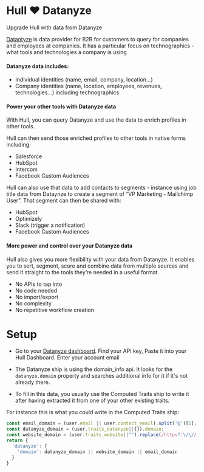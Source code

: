 # Hull ♥ Datanyze

Upgrade Hull with data from Datanyze

[Datantyze](https://www.datanyze.com/) is data provider for B2B for customers to query for companies and employees at companies. It has a particular focus on technographics - what tools and technologies a company is using

#### Datanyze data includes:

- Individual identities (name, email, company, location…)
- Company identities (name, location, employees, revenues, technologies…) including technographics

#### Power your other tools with Datanyze data

With Hull, you can query Datanyze and use the data to enrich profiles in other tools.

Hull can then send those enriched profiles to other tools in native forms including:

- Salesforce
- HubSpot
- Intercom
- Facebook Custom Audiences

Hull can also use that data to add contacts to segments - instance using job title data from Dataynze to create a segment of “VP Marketing - Mailchimp User”. That segment can then be shared with:

- HubSpot
- Optimizely
- Slack (trigger a notification)
- Facebook Custom Audiences

#### More power and control over your Datanyze data

Hull also gives you more flexibility with your data from Datanyze. It enables you to sort, segment, score and combine data from multiple sources and send it straight to the tools they’re needed in a useful format.

- No APIs to tap into
- No code needed
- No import/export
- No complexity
- No repetitive workflow creation

# Setup

- Go to your [Datanyze dashboard](https://www.datanyze.com/domains/). Find your API key, Paste it into your Hull Dashboard. Enter your account email

- The Datanyze ship is using the domain_info api. It looks for the `datanyze.domain` property and searches additional info for it if it's not already there.

- To fill in this data, you usually use the Computed Traits ship to write it after having extracted it from one of your other existing traits.

For instance this is what you could write in the Computed Traits ship: 

```js
const email_domain = (user.email || user.contact_email).split('@')[1];
const datanyze_domain = (user.traits_datanyze||{}).domain;
const website_domain = (user.traits_website||"").replace(/https?:\/\//,'');
return {
  'datanyze': {
    'domain': datanyze_domain || website_domain || email_domain
  }
}
```
